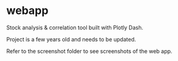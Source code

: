 # webapp
Stock analysis &amp; correlation tool built with Plotly Dash.

Project is a few years old and needs to be updated. 

Refer to the screenshot folder to see screenshots of the web app. 
